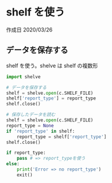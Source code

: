 # shelf を使う

作成日 2020/03/26

## データを保存する

shelf を使う。shelve は shelf の複数形

```python
import shelve

# データを保存する
shelf = shelve.open(c.SHELF_FILE)
shelf['report_type'] = report_type
shelf.close()

# 保存したデータを読む
shelf = shelve.open(c.SHELF_FILE)
report_type = None
if 'report_type' in shelf:
    report_type = shelf['report_type']
shelf.close()

if report_type:
    pass # => report_typeを使う
else:
    print('Error => no report_type')
    exit()
```
